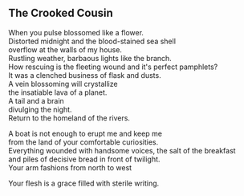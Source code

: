 The Crooked Cousin
------------------
When you pulse blossomed like a flower.  
Distorted midnight and the blood-stained sea shell  
overflow at the walls of my house.  
Rustling weather, barbaous lights like the branch.  
How rescuing is the fleeting wound and it's perfect pamphlets?  
It was a clenched business of flask and dusts.  
A vein blossoming will crystallize  
the insatiable lava of a planet.  
A tail and a brain  
divulging the night.  
Return to the homeland of the rivers.  
  
A boat is not enough to erupt me and keep me  
from the land of your comfortable curiosities.  
Everything wounded with handsome voices, the salt of the breakfast  
and piles of decisive bread in front of twilight.  
Your arm fashions from north to west  
  
Your flesh is a grace filled with sterile writing.  
